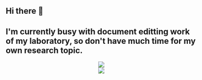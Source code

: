 ## Hi there 👋
## I'm currently busy with document editting work of my laboratory, so don't have much time for my own research topic.
<div align="center"> <img src="https://github-readme-stats.vercel.app/api?username=CharonGao&show_icons=true&theme=tokyonight" /> </div>
<div align="center"> <img src="https://github-readme-stats.vercel.app/api/top-langs/?username=CharonGao" /> </div>

<!--
**CharonGao/CharonGao** is a ✨ _special_ ✨ repository because its `README.md` (this file) appears on your GitHub profile.

Here are some ideas to get you started:

- 🔭 I’m currently working on ...
- 🌱 I’m currently learning ...
- 👯 I’m looking to collaborate on ...
- 🤔 I’m looking for help with ...
- 💬 Ask me about ...
- 📫 How to reach me: ...
- 😄 Pronouns: ...
- ⚡ Fun fact: ...
-->
